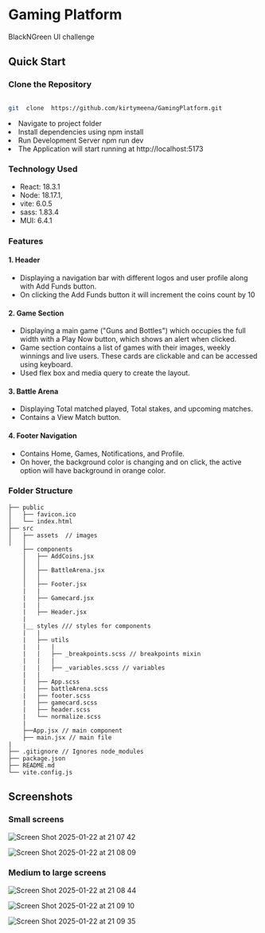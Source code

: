 
# Gaming Platform

BlackNGreen UI challenge

  

## Quick Start

  

### Clone the Repository

```bash

git  clone  https://github.com/kirtymeena/GamingPlatform.git

```

  

<li>Navigate to project folder</li>

<li>Install dependencies using npm install</li>

<li>Run Development Server npm run dev</li>

<li>The Application will start running at http://localhost:5173</li>

</ul>

### Technology Used
- React: 18.3.1 
- Node: 18.17.1,
- vite: 6.0.5
- sass: 1.83.4
- MUI: 6.4.1 

### Features
#### 1. Header
- Displaying a navigation bar with different logos and user profile along with Add Funds button.
- On clicking the Add Funds button it will increment the coins count by 10
#### 2. Game Section
- Displaying a main game ("Guns and Bottles") which occupies the full width with a Play Now button, which shows an alert when clicked.
- Game section contains a list of games with their images, weekly winnings and live users. These cards are clickable and can be accessed using keyboard.
- Used flex box and media query to create the layout. 

#### 3. Battle Arena
- Displaying Total matched played, Total stakes, and upcoming matches.
- Contains a View Match button.

#### 4. Footer Navigation
- Contains Home, Games, Notifications, and Profile.
- On hover, the background color is changing and on click, the active option will have background in orange color. 

### Folder Structure
```
├── public
│   ├── favicon.ico
│   └── index.html
├── src
│   ├── assets  // images
│   │   
    ├── components
    │   ├── AddCoins.jsx
    │   │  
    │   ├── BattleArena.jsx
    │   │   
    │   ├── Footer.jsx
    |   |
    |   ├── Gamecard.jsx  
    |   |
    |   ├── Header.jsx
    |
    |__ styles /// styles for components
    |   |
    |   ├── utils   
    |   |   |
    |   |   ├── _breakpoints.scss // breakpoints mixin
    |   |   |
    |   |   ├── _variables.scss // variables
    |   |   
    |   ├── App.scss
    |   ├── battleArena.scss
    |   ├── footer.scss
    |   ├── gamecard.scss
    |   ├── header.scss
    |   └── normalize.scss
    |   
    ├──App.jsx // main component
    ├── main.jsx // main file
|
├── .gitignore // Ignores node_modules 
├── package.json
├── README.md
└── vite.config.js
```

## Screenshots
### Small screens

![Screen Shot 2025-01-22 at 21 07 42](https://github.com/user-attachments/assets/e45b4f81-a633-40c7-bd74-f34d008e3e24)

![Screen Shot 2025-01-22 at 21 08 09](https://github.com/user-attachments/assets/b2bd3bad-3399-48bd-942d-19fe9e93c7f6)

### Medium to large screens

![Screen Shot 2025-01-22 at 21 08 44](https://github.com/user-attachments/assets/3a02f564-12c8-4a16-ada3-e2eb534cd393)

![Screen Shot 2025-01-22 at 21 09 10](https://github.com/user-attachments/assets/ac06c3c7-8dc2-4c97-978b-9724ccc0cae0)

![Screen Shot 2025-01-22 at 21 09 35](https://github.com/user-attachments/assets/848e8881-3c1d-4007-96ca-c08fdc1a643c)
